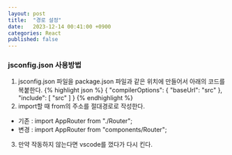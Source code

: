 ```yaml
---
layout: post
title:  "경로 설정"
date:   2023-12-14 00:41:00 +0900
categories: React
published: false
---
```


### jsconfig.json 사용방법

1. jsconfig.json 파일을 package.json 파일과 같은 위치에 만들어서 아래의 코드를 복붙한다.
{% highlight json %}
{
    "compilerOptions": {
        "baseUrl": "src"
    },
    "include": [
        "src"
    ]
}
{% endhighlight %}
2. import할 때 from의 주소를 절대경로로 작성한다.
  - 기존 : import AppRouter from "./Router";
  - 변경 : import AppRouter from "components/Router";

3. 만약 작동하지 않는다면 vscode를 껐다가 다시 킨다.